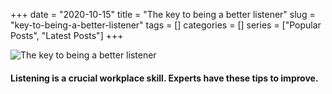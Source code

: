 +++ 
date = "2020-10-15"
title = "The key to being a better listener"
slug = "key-to-being-a-better-listener" 
tags = []
categories = []
series = ["Popular Posts", "Latest Posts"]
+++

![The key to being a better listener](https://media-exp1.licdn.com/dms/image/C4D1AAQF62cR5a02-zQ/storylineheaderimage-shrink_600_366/0?e=1603026000&v=beta&t=701m6oPw2ECwewNIoNWgYaW3bKcGE3eoaPhgmdfjM5s)

#### Listening is a crucial workplace skill. Experts have these tips to improve.


